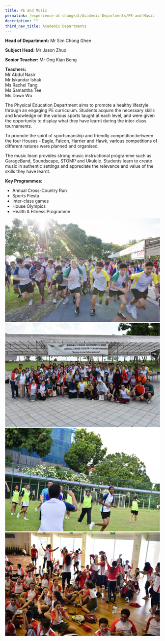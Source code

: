 ```yaml
---
title: PE and Music
permalink: /experience-at-changkat/Academic-Departments/PE-and-Music
description: ""
third_nav_title: Academic Departments
---
```

**Head of Department:** Mr Sim Chong Ghee  
  
**Subject Head:** Mr Jason Zhuo  
  
**Senior Teacher:** Mr Ong Kian Beng  
  
**Teachers:**  
Mr Abdul Nasir  
Mr Iskandar Ishak  
Ms Rachel Tang  
Ms Samantha Tee  
Ms Dawn Wu  
  

The Physical Education Department aims to promote a healthy lifestyle through an engaging PE curriculum. Students acquire the necessary skills and knowledge on the various sports taught at each level, and were given the opportunity to display what they have learnt during the inter-class tournaments.  
  

To promote the spirit of sportsmanship and friendly competition between the four Houses - Eagle, Falcon, Harrier and Hawk, various competitions of different natures were planned and organised.  
  

The music team provides strong music instructional programme such as GarageBand, Soundscape, STOMP and Ukulele. Students learn to create music in authentic settings and appreciate the relevance and value of the skills they have learnt.  

  

**Key Programmes:**

  
*   Annual Cross-Country Run
*   Sports Fiesta
*   Inter-class games
*   House Olympics
*   Health & Fitness Programme

![](/images/DSC_2010.jpeg)
![](/images/DSC_2457.jpeg)
![](/images/DSC_3570.jpeg)
![](/images/DSC_3780.jpeg)